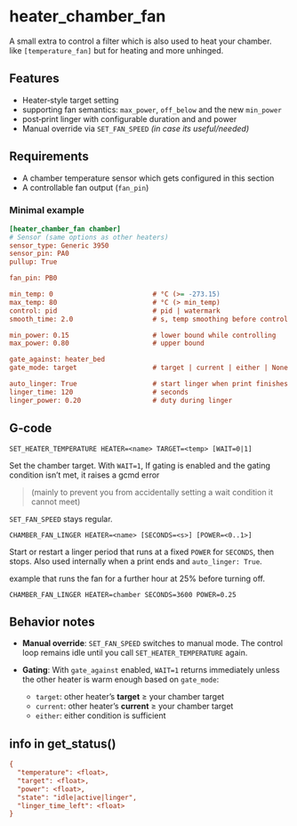 # heater_chamber_fan

A small extra to control a filter which is also used to heat your chamber.  
like `[temperature_fan]` but for heating and more unhinged.

## Features

* Heater‑style target setting
* supporting fan semantics: `max_power`, `off_below` and the new  `min_power`
* post‑print linger with configurable duration and and power
* Manual override via `SET_FAN_SPEED` *(in case its useful/needed)*

## Requirements

* A chamber temperature sensor which gets configured in this section
* A controllable fan output (`fan_pin`)

### Minimal example

```ini
[heater_chamber_fan chamber]
# Sensor (same options as other heaters)
sensor_type: Generic 3950
sensor_pin: PA0
pullup: True

fan_pin: PB0

min_temp: 0                         # °C (>= -273.15)
max_temp: 80                        # °C (> min_temp)
control: pid                        # pid | watermark
smooth_time: 2.0                    # s, temp smoothing before control

min_power: 0.15                     # lower bound while controlling
max_power: 0.80                     # upper bound

gate_against: heater_bed
gate_mode: target                   # target | current | either | None

auto_linger: True                   # start linger when print finishes
linger_time: 120                    # seconds
linger_power: 0.20                  # duty during linger
```

## G‑code

`SET_HEATER_TEMPERATURE HEATER=<name> TARGET=<temp> [WAIT=0|1]`

Set the chamber target. With `WAIT=1`, If gating is enabled and the gating condition isn’t met, it raises a gcmd error  
> (mainly to prevent you from accidentally setting a wait condition it cannot meet)  

`SET_FAN_SPEED` stays regular.  
  
`CHAMBER_FAN_LINGER HEATER=<name> [SECONDS=<s>] [POWER=<0..1>]`  
  
Start or restart a linger period that runs at a fixed `POWER` for `SECONDS`, then stops.
Also used internally when a print ends and `auto_linger: True`.

example that runs the fan for a further hour at 25% before turning off.
```gcode
CHAMBER_FAN_LINGER HEATER=chamber SECONDS=3600 POWER=0.25
```

## Behavior notes

* **Manual override**: `SET_FAN_SPEED` switches to manual mode. The control loop remains idle until you call `SET_HEATER_TEMPERATURE` again.
* **Gating**: With `gate_against` enabled, `WAIT=1` returns immediately unless the other heater is warm enough based on `gate_mode`:

  * `target`: other heater’s **target** ≥ your chamber target
  * `current`: other heater’s **current** ≥ your chamber target
  * `either`: either condition is sufficient

## info in get_status()
```ini
{
  "temperature": <float>,
  "target": <float>,
  "power": <float>,
  "state": "idle|active|linger",
  "linger_time_left": <float>
}
```
